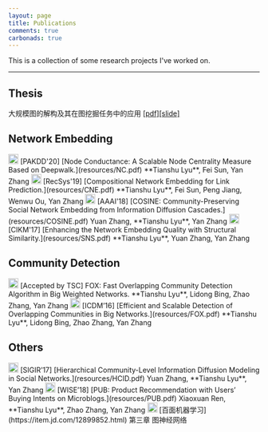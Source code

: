 ```yaml
---
layout: page
title: Publications
comments: true
carbonads: true
---
```


This is a collection of some research projects I've worked on.


---
## Thesis
大规模图的解构及其在图挖掘任务中的应用 [[pdf]](resources/lyu_thesis.pdf)[[slide]](resources/lyu_defense.pdf)

## Network Embedding

<img src="../img/conference-paper.png" height="20px">
[PAKDD'20] [Node Conductance: A Scalable Node Centrality Measure Based on Deepwalk.](resources/NC.pdf)  
**Tianshu Lyu**, Fei Sun, Yan Zhang

<img src="../img/conference-paper.png" height="20px">
[RecSys'19] [Compositional Network Embedding for Link Prediction.](resources/CNE.pdf)  
**Tianshu Lyu**, Fei Sun, Peng Jiang, Wenwu Ou, Yan Zhang

<img src="../img/conference-paper.png" height="20px">
[AAAI'18] [COSINE: Community-Preserving Social Network Embedding from Information Diffusion Cascades.](resources/COSINE.pdf)  
Yuan Zhang, **Tianshu Lyu**, Yan Zhang

<img src="../img/conference-paper.png" height="20px">
[CIKM'17] [Enhancing the Network Embedding Quality with Structural Similarity.](resources/SNS.pdf)  
**Tianshu Lyu**, Yuan Zhang, Yan Zhang


## Community Detection

<img src="../img/journal-article.png" height="20px">
[Accepted by TSC] FOX: Fast Overlapping Community Detection Algorithm in Big Weighted Networks.  
**Tianshu Lyu**, Lidong Bing, Zhao Zhang, Yan Zhang

<img src="../img/conference-paper.png" height="20px">
[ICDM’16] [Efficient and Scalable Detection of Overlapping Communities in Big Networks.](resources/FOX.pdf)  
**Tianshu Lyu**, Lidong Bing, Zhao Zhang, Yan Zhang

## Others

<img src="../img/conference-paper.png" height="20px">
[SIGIR’17] [Hierarchical Community-Level Information Diffusion Modeling in Social Networks.](resources/HCID.pdf)  
Yuan Zhang, **Tianshu Lyu**, Yan Zhang

<img src="../img/conference-paper.png" height="20px">
[WISE’18] [PUB: Product Recommendation with Users’ Buying Intents on Microblogs.](resources/PUB.pdf)  
Xiaoxuan Ren, **Tianshu Lyu**, Zhao Zhang, Yan Zhang

<img src="../img/book-chapter.png" height="20px">
[百面机器学习](https://item.jd.com/12899852.html) 第三章 图神经网络